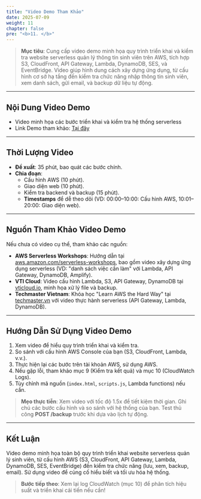 ```yaml
---
title: "Video Demo Tham Khảo"
date: 2025-07-09
weight: 11
chapter: false
pre: "<b>11. </b>"
---
```


> **Mục tiêu**: Cung cấp video demo minh họa quy trình triển khai và kiểm tra website serverless quản lý thông tin sinh viên trên AWS, tích hợp S3, CloudFront, API Gateway, Lambda, DynamoDB, SES, và EventBridge. Video giúp hình dung cách xây dựng ứng dụng, từ cấu hình cơ sở hạ tầng đến kiểm tra chức năng nhập thông tin sinh viên, xem danh sách, gửi email, và backup dữ liệu tự động.

---

## Nội Dung Video Demo

- Video minh họa các bước triển khai và kiểm tra hệ thống serverless
- Link Demo tham khảo: [Tại đây](https://drive.google.com/file/d/1Tjlm74NRt5Dq5NhBiH9JJ4sQtsFQU0DB/view?usp=drive_link)

---

## Thời Lượng Video

- **Đề xuất**: 35 phút, bao quát các bước chính.  
- **Chia đoạn**:  
  - Cấu hình AWS (10 phút).  
  - Giao diện web (10 phút).  
  - Kiểm tra backend và backup (15 phút).  
  - **Timestamps** để dễ theo dõi (VD: 00:00–10:00: Cấu hình AWS, 10:01–20:00: Giao diện web).  

---

## Nguồn Tham Khảo Video Demo

Nếu chưa có video cụ thể, tham khảo các nguồn:  
- **AWS Serverless Workshops**: Hướng dẫn tại [aws.amazon.com/serverless-workshops](https://aws.amazon.com/serverless-workshops), bao gồm video xây dựng ứng dụng serverless (VD: "danh sách việc cần làm" với Lambda, API Gateway, DynamoDB, Amplify).  [](https://aws.amazon.com/getting-started/hands-on/build-web-app-s3-lambda-api-gateway-dynamodb/)
- **VTI Cloud**: Video cấu hình Lambda, S3, API Gateway, DynamoDB tại [vticloud.io](https://vticloud.io), minh họa xử lý file và backup.  
- **Techmaster Vietnam**: Khóa học "Learn AWS the Hard Way" tại [techmaster.vn](https://techmaster.vn) với video thực hành serverless (API Gateway, Lambda, DynamoDB).   

---

## Hướng Dẫn Sử Dụng Video Demo

1. Xem video để hiểu quy trình triển khai và kiểm tra.  
2. So sánh với cấu hình AWS Console của bạn (S3, CloudFront, Lambda, v.v.).  
3. Thực hiện lại các bước trên tài khoản AWS, sử dụng AWS.  
4. Nếu gặp lỗi, tham khảo mục 9 (Kiểm tra kết quả) và mục 10 (CloudWatch Logs).  
5. Tùy chỉnh mã nguồn (`index.html`, `scripts.js`, Lambda functions) nếu cần.  

> **Mẹo thực tiễn**: Xem video với tốc độ 1.5x để tiết kiệm thời gian. Ghi chú các bước cấu hình và so sánh với hệ thống của bạn. Test thủ công **POST /backup** trước khi dựa vào lịch tự động.

---

## Kết Luận

Video demo minh họa toàn bộ quy trình triển khai website serverless quản lý sinh viên, từ cấu hình AWS (S3, CloudFront, API Gateway, Lambda, DynamoDB, SES, EventBridge) đến kiểm tra chức năng (lưu, xem, backup, email). Sử dụng video để củng cố hiểu biết và tối ưu hóa hệ thống.

> **Bước tiếp theo**: Xem lại log CloudWatch (mục 10) để phân tích hiệu suất và triển khai cải tiến nếu cần!